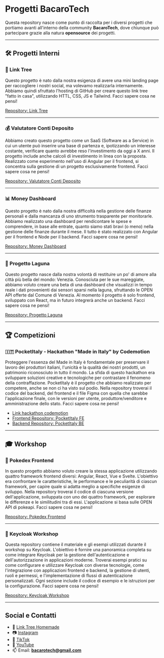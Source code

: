 # Progetti BacaroTech

Questa repository nasce come punto di raccolta per i diversi progetti che portiamo avanti all'interno della community **BacaroTech**, dove chiunque può partecipare grazie alla natura **opensource** dei progetti.

---

## 🛠 Progetti Interni

### 🔗 Link Tree
Questo progetto è nato dalla nostra esigenza di avere una mini landing page per raccogliere i nostri social, ma volevamo realizzarla internamente. Abbiamo quindi sfruttato l'hosting di GitHub per creare questo link tree "fatto in casa", utilizzando HTTL, CSS, JS e Tailwind. Facci sapere cosa ne pensi!

[Repository: Link Tree](https://github.com/BacaroTech/bacarotech.github.io)

---

### 💰 Valutatore Conti Deposito
Abbiamo creato questo progetto come un SaaS (Software as a Service) in cui un utente può inserire una base di partenza e, ipotizzando un interesse costante, verificare quanto avrebbe reso l'investimento da oggi a X anni. Il progetto include anche calcoli di investimento in linea con la proposta. Realizzato come esperimento nell'uso di Angular per il frontend, si concentra sulla gestione di un progetto esclusivamente frontend. Facci sapere cosa ne pensi!

[Repository: Valutatore Conti Deposito](https://github.com/BacaroTech/Valutatore-conti-deposito)

---

### 📊 Money Dashboard
Questo progetto è nato dalla nostra difficoltà nella gestione delle finanze personali e dalla mancanza di uno strumento trasparente per monitorarle. Abbiamo realizzato una dashboard per rendicontare le spese e comprendere, in base alle entrate, quanto siamo stati bravi (o meno) nella gestione delle finanze durante il mese. Il tutto è stato realizzato con Angular per il frontend e Node per il backend. Facci sapere cosa ne pensi!

[Repository: Money Dashboard](https://github.com/BacaroTech/MoneyDashboard)

---

### 🌊 Progetto Laguna
Questo progetto nasce dalla nostra volontà di restituire un po' di amore alla città più bella del mondo: Venezia. Conosciuta per le sue mareggiate, abbiamo voluto creare una beta di una dashboard che visualizzi in tempo reale i dati provenienti dai sensori sparsi nella laguna, sfruttando le OPEN API offerte dal Comune di Venezia. Al momento il progetto è solo frontend, sviluppato con React, ma in futuro integrerà anche un backend. Facci sapere cosa ne pensi!

[Repository: Progetto Laguna](https://github.com/BacaroTech/ProgettoLaguna)

---

## 🏆 Competizioni

### 🇮🇹 PocketItaly - Hackathon "Made in Italy" by Codemotion
Proteggere l'essenza del Made in Italy è fondamentale per preservare il lavoro dei produttori italiani, l'unicità e la qualità dei nostri prodotti, un patrimonio riconosciuto in tutto il mondo. La sfida di questo hackathon era sviluppare soluzioni creative e tecnologiche per contrastare il fenomeno della contraffazione. PocketItaly è il progetto che abbiamo realizzato per competere, anche se non ci ha visto sul podio. Nella repository troverai il codice del backend, del frontend e il file Figma con quella che sarebbe l'applicazione finale, con le versioni per utente, produttore/venditore e amministrazione dello stato. Facci sapere cosa ne pensi!

- [Link hackathon codemotion](https://events.codemotion.com/hackathons/made-in-italy-innovation-challenge/home)
- [Frontend Repository: PocketItaly FE](https://github.com/BacaroTech/PocketItaly)
- [Backend Repository: PocketItaly BE](https://github.com/BacaroTech/PocketItaly-Server)

---

## 🎓 Workshop

### 🐾 Pokedex Frontend
In questo progetto abbiamo voluto creare la stessa applicazione utilizzando quattro framework frontend diversi: Angular, React, Vue e Svelte. L'obiettivo era confrontare le caratteristiche, le performance e le peculiarità di ciascun framework, per capire quale si adatta meglio a specifiche esigenze di sviluppo. Nella repository troverai il codice di ciascuna versione dell'applicazione, sviluppata con uno dei quattro framework, per esplorare le differenze e le similitudini tra di essi. L'applicazione si basa sulle OPEN API di pokeapi. Facci sapere cosa ne pensi!

[Repository: Pokedex Frontend](https://github.com/BacaroTech/pokedex-frontend)

---

### 🔐 Keycloak Workshop
Questa repository contiene il materiale e gli esempi utilizzati durante il workshop su Keycloak. L'obiettivo è fornire una panoramica completa su come integrare Keycloak per la gestione dell'autenticazione e dell'autorizzazione in applicazioni moderne. Troverai esempi pratici su come configurare e utilizzare Keycloak con diverse tecnologie, come l'integrazione con applicazioni frontend e backend, la gestione di utenti, ruoli e permessi, e l'implementazione di flussi di autenticazione personalizzati. Ogni sezione include il codice di esempio e le istruzioni per la configurazione. Facci sapere cosa ne pensi!

[Repository: Keycloak Workshop](https://github.com/jollymick90/keycloak-workshop)

---

## Social e Contatti

- 🌳 [Link Tree Homemade](https://bacarotech.github.io/)
- 📷 [Instagram](https://www.instagram.com/bacarotechofficial/)
- 🎵 [TikTok](https://www.tiktok.com/@bacarotech)
- 🎥 [YouTube](https://www.youtube.com/@Bacarotech)
- 📫 Email: **bacarotech@gmail.com**

